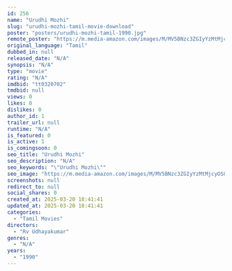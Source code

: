```yaml
---
id: 256
name: "Urudhi Mozhi"
slug: "urudhi-mozhi-tamil-movie-download"
poster: "posters/urudhi-mozhi-tamil-1990.jpg"
remote_poster: "https://m.media-amazon.com/images/M/MV5BNzc3ZGIyYzMtMjcyOS00MzAzLWI2ZmYtZTk0MjEzNTBhMDI4XkEyXkFqcGdeQXVyOTk3NTc2MzE@._V1_SX300.jpg"
original_language: "Tamil"
dubbed_in: null
released_date: "N/A"
synopsis: "N/A"
type: "movie"
rating: "N/A"
imdbid: "tt0320702"
tmdbid: null
views: 0
likes: 0
dislikes: 0
author_id: 1
trailer_url: null
runtime: "N/A"
is_featured: 0
is_active: 1
is_comingsoon: 0
seo_title: "Urudhi Mozhi"
seo_description: "N/A"
seo_keywords: "\"Urudhi Mozhi\""
seo_image: "https://m.media-amazon.com/images/M/MV5BNzc3ZGIyYzMtMjcyOS00MzAzLWI2ZmYtZTk0MjEzNTBhMDI4XkEyXkFqcGdeQXVyOTk3NTc2MzE@._V1_SX300.jpg"
screenshots: null
redirect_to: null
social_shares: 0
created_at: 2025-03-20 18:41:41
updated_at: 2025-03-20 18:41:41
categories:
  - "Tamil Movies"
directors:
  - "Rv Udhayakumar"
genres:
  - "N/A"
years:
  - "1990"
---
```

